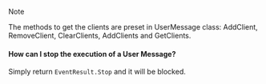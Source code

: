 > [!note]
> The methods to get the clients are preset in UserMessage class: AddClient, RemoveClient, ClearClients, AddClients and GetClients.

#### How can I stop the execution of a User Message?
Simply return `EventResult.Stop` and it will be blocked.